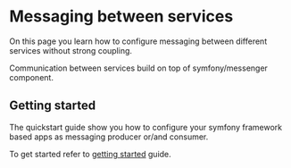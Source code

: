 # Messaging between services

On this page you learn how to configure messaging between different services without strong coupling.

Communication between services build on top of symfony/messenger component.

## Getting started

The quickstart guide show you how to configure your symfony framework based apps as messaging producer or/and consumer.

To get started refer to [getting started](getting-started.md) guide.
